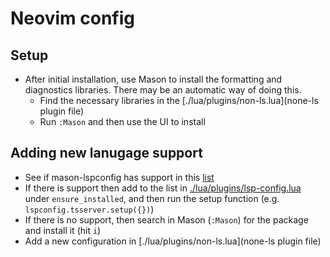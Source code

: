 # Neovim config

## Setup

- After initial installation, use Mason to install the formatting and diagnostics libraries. There may be an automatic way of doing this.
  - Find the necessary libraries in the [./lua/plugins/non-ls.lua](none-ls plugin file)
  - Run `:Mason` and then use the UI to install

## Adding new lanugage support

- See if mason-lspconfig has support in this [list](https://github.com/williamboman/mason-lspconfig.nvim?tab=readme-ov-file#available-lsp-servers)
- If there is support then add to the list in [./lua/plugins/lsp-config.lua](lsp-config) under `ensure_installed`, and then run the setup function (e.g. `lspconfig.tsserver.setup({})`)
- If there is no support, then search in Mason (`:Mason`) for the package and install it (hit `i`)
- Add a new configuration in [./lua/plugins/non-ls.lua](none-ls plugin file)
